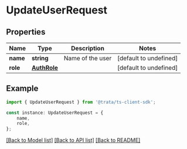 # UpdateUserRequest


## Properties

Name | Type | Description | Notes
------------ | ------------- | ------------- | -------------
**name** | **string** | Name of the user | [default to undefined]
**role** | [**AuthRole**](AuthRole.md) |  | [default to undefined]

## Example

```typescript
import { UpdateUserRequest } from '@trata/ts-client-sdk';

const instance: UpdateUserRequest = {
    name,
    role,
};
```

[[Back to Model list]](../README.md#documentation-for-models) [[Back to API list]](../README.md#documentation-for-api-endpoints) [[Back to README]](../README.md)
